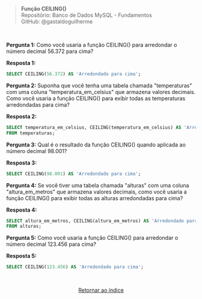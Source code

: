 > **Função CEILING()**     
> Repositório: Banco de Dados MySQL - Fundamentos  
> GitHub: @gastaldoguilherme

&nbsp;

**Pergunta 1:** Como você usaria a função CEILING() para arredondar o número decimal 56.372 para cima?

**Resposta 1:**
```sql
SELECT CEILING(56.372) AS 'Arredondado para cima';
```

**Pergunta 2:** Suponha que você tenha uma tabela chamada "temperaturas" com uma coluna "temperatura_em_celsius" que armazena valores decimais. Como você usaria a função CEILING() para exibir todas as temperaturas arredondadas para cima?

**Resposta 2:**
```sql
SELECT temperatura_em_celsius, CEILING(temperatura_em_celsius) AS 'Arredondado para cima'
FROM temperaturas;
```

**Pergunta 3:** Qual é o resultado da função CEILING() quando aplicada ao número decimal 98.001?

**Resposta 3:**
```sql
SELECT CEILING(98.001) AS 'Arredondado para cima';
```

**Pergunta 4:** Se você tiver uma tabela chamada "alturas" com uma coluna "altura_em_metros" que armazena valores decimais, como você usaria a função CEILING() para exibir todas as alturas arredondadas para cima?

**Resposta 4:**
```sql
SELECT altura_em_metros, CEILING(altura_em_metros) AS 'Arredondado para cima'
FROM alturas;
```

**Pergunta 5:** Como você usaria a função CEILING() para arredondar o número decimal 123.456 para cima?

**Resposta 5:**
```sql
SELECT CEILING(123.456) AS 'Arredondado para cima';
```


&nbsp;    

<div align="center">
   
[Retornar ao índice](/README.md)

</div>